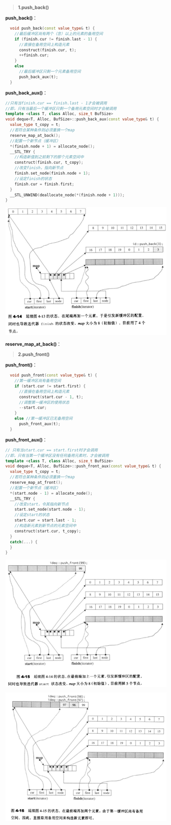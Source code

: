 > **1.push_back()**

**push_back()**：

```c++
  void push_back(const value_type& t) {
    //最后缓冲区尚有两个（含）以上的元素的备用空间
    if (finish.cur != finish.last - 1) {
      //直接在备用空间上构造元素
      construct(finish.cur, t);
      ++finish.cur;
    }
    else
      //最后缓冲区只剩一个元素备用空间
      push_back_aux(t);
  }
```

**push_back_aux()**：

```c++
//只有当finish.cur == finish.last - 1才会被调用
//即，只有当最后一个缓冲区只剩一个备用元素空间时才会被调用
template <class T, class Alloc, size_t BufSize>
void deque<T, Alloc, BufSize>::push_back_aux(const value_type& t) {
  value_type t_copy = t;
  //若符合某种条件则必须重换一个map
  reserve_map_at_back();
  //配置一个新节点（缓冲区）
  *(finish.node + 1) = allocate_node();
  __STL_TRY {
    //构造新值到之前剩下的那个元素空间中
    construct(finish.cur, t_copy);
    //改变finish，指向新节点
    finish.set_node(finish.node + 1);
    //设定finish的状态
    finish.cur = finish.first;
  }
  __STL_UNWIND(deallocate_node(*(finish.node + 1)));
}
```

![](../../../pics/language/STL源码剖析/img-4-14.png)

**reserve_map_at_back()**：



> **2.push_front()**

**push_front()**：

```c++
  void push_front(const value_type& t) {
    //第一缓冲区尚有备用空间
    if (start.cur != start.first) {
      //直接在备用空间上构造元素
      construct(start.cur - 1, t);
      //调整第一缓冲区的使用状态
      --start.cur;
    }
    else //第一缓冲区已无备用空间
      push_front_aux(t);
  }
```

**push_front_aux()**：

```c++
// 只有当start.cur == start.first时才会调用
//即，只有当第一个缓冲区没有任何备用元素时，才会被调用
template <class T, class Alloc, size_t BufSize>
void deque<T, Alloc, BufSize>::push_front_aux(const value_type& t) {
  value_type t_copy = t;
  //若符合某种条件则必须重换一个map
  reserve_map_at_front();
  //配置一个新节点（缓冲区）
  *(start.node - 1) = allocate_node();
  __STL_TRY {
    //改变start，令其指向新节点
    start.set_node(start.node - 1);
    //设定start的状态
    start.cur = start.last - 1;
    //构造新元素到新节点的元素空间中
    construct(start.cur, t_copy);
  }
  catch(...) {
  }
} 
```

![](../../../pics/language/STL源码剖析/img-4-15.png)

![](../../../pics/language/STL源码剖析/img-4-16.png)



